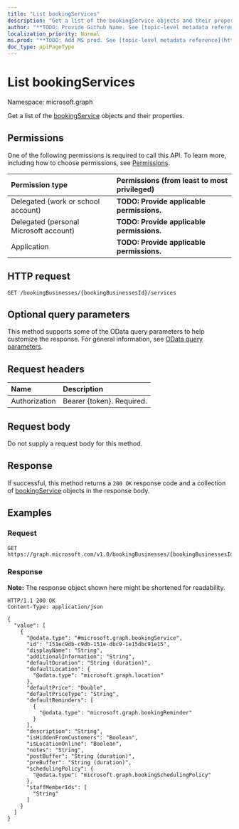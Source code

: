 ```yaml
---
title: "List bookingServices"
description: "Get a list of the bookingService objects and their properties."
author: "**TODO: Provide Github Name. See [topic-level metadata reference](https://msgo.azurewebsites.net/add/document/guidelines/metadata.html#topic-level-metadata)**"
localization_priority: Normal
ms.prod: "**TODO: Add MS prod. See [topic-level metadata reference](https://msgo.azurewebsites.net/add/document/guidelines/metadata.html#topic-level-metadata)**"
doc_type: apiPageType
---
```


# List bookingServices
Namespace: microsoft.graph



Get a list of the [bookingService](../resources/bookingservice.md) objects and their properties.

## Permissions
One of the following permissions is required to call this API. To learn more, including how to choose permissions, see [Permissions](/graph/permissions-reference).

|Permission type|Permissions (from least to most privileged)|
|:---|:---|
|Delegated (work or school account)|**TODO: Provide applicable permissions.**|
|Delegated (personal Microsoft account)|**TODO: Provide applicable permissions.**|
|Application|**TODO: Provide applicable permissions.**|

## HTTP request

<!-- {
  "blockType": "ignored"
}
-->
``` http
GET /bookingBusinesses/{bookingBusinessesId}/services
```

## Optional query parameters
This method supports some of the OData query parameters to help customize the response. For general information, see [OData query parameters](/graph/query-parameters).

## Request headers
|Name|Description|
|:---|:---|
|Authorization|Bearer {token}. Required.|

## Request body
Do not supply a request body for this method.

## Response

If successful, this method returns a `200 OK` response code and a collection of [bookingService](../resources/bookingservice.md) objects in the response body.

## Examples

### Request
<!-- {
  "blockType": "request",
  "name": "list_bookingservice"
}
-->
``` http
GET https://graph.microsoft.com/v1.0/bookingBusinesses/{bookingBusinessesId}/services
```


### Response
**Note:** The response object shown here might be shortened for readability.
<!-- {
  "blockType": "response",
  "truncated": true,
  "@odata.type": "Collection(microsoft.graph.bookingService)"
}
-->
``` http
HTTP/1.1 200 OK
Content-Type: application/json

{
  "value": [
    {
      "@odata.type": "#microsoft.graph.bookingService",
      "id": "151ec9db-c9db-151e-dbc9-1e15dbc91e15",
      "displayName": "String",
      "additionalInformation": "String",
      "defaultDuration": "String (duration)",
      "defaultLocation": {
        "@odata.type": "microsoft.graph.location"
      },
      "defaultPrice": "Double",
      "defaultPriceType": "String",
      "defaultReminders": [
        {
          "@odata.type": "microsoft.graph.bookingReminder"
        }
      ],
      "description": "String",
      "isHiddenFromCustomers": "Boolean",
      "isLocationOnline": "Boolean",
      "notes": "String",
      "postBuffer": "String (duration)",
      "preBuffer": "String (duration)",
      "schedulingPolicy": {
        "@odata.type": "microsoft.graph.bookingSchedulingPolicy"
      },
      "staffMemberIds": [
        "String"
      ]
    }
  ]
}
```

